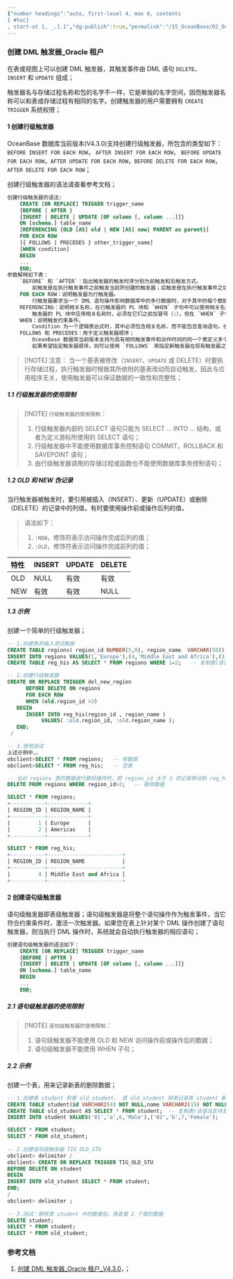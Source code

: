 ```yaml
---
{"number headings":"auto, first-level 4, max 6, contents
{ #toc}
, start-at 1, _.1.1","dg-publish":true,"permalink":"/15_OceanBase/02_OceanBase 基本操作/数据库对象管理_Oracle 租户/创建 DML 触发器_Oracle 租户/","dgPassFrontmatter":true}
---
```



### 创建 DML 触发器_Oracle 租户
在表或视图上可以创建 DML 触发器，其触发事件由 DML 语句 `DELETE`、`INSERT` 和 `UPDATE` 组成；

触发器名与存储过程名称和包的名字不一样，它是单独的名字空间，因而触发器名称可以和表或存储过程有相同的名字。创建触发器的用户需要拥有 `CREATE TRIGGER` 系统权限；

#### 1 创建行级触发器
OceanBase 数据库当前版本(V4.3.0)支持创建行级触发器，所包含的类型如下：`BEFORE INSERT FOR EACH ROW`， `AFTER INSERT FOR EACH ROW`， `BEFORE UPDATE FOR EACH ROW`，`AFTER UPDATE FOR EACH ROW`，`BEFORE DELETE FOR EACH ROW`，`AFTER DELETE FOR EACH ROW`；

创建行级触发器的语法请查看参考文档；


```sql
创建行级触发器的语法:
	CREATE [OR REPLACE] TRIGGER trigger_name
	{BEFORE | AFTER }
	{INSERT | DELETE | UPDATE [OF column [, column ...]]}
	ON [schema.] table_name 
	[REFERENCING {OLD [AS] old | NEW [AS] new| PARENT as parent}]
	FOR EACH ROW
	[{ FOLLOWS | PRECEDES } other_trigger_name]
	[WHEN condition]
	BEGIN
	...
	END;
参数解释如下表：
	`BEFORE` 和 `AFTER`：指出触发器的触发时序分别为前触发和后触发方式。
		前触发是在执行触发事件之前触发当前所创建的触发器；后触发是在执行触发事件之后触发当前所创建的触发器。
	FOR EACH ROW：说明触发器为行触发器。
		行触发器要求当一个 DML 语句操作影响数据库中的多行数据时，对于其中的每个数据行，只要它们符合触发约束条件，均激活一次触发器。
	REFERENCING：说明相关名称，在行触发器的 PL 块和 `WHEN` 子句中可以使用相关名称参照当前的新、旧列值。默认的相关名称分别为 `OLD` 和 `NEW`。
		触发器的 PL 块中应用相关名称时，必须在它们之前加冒号（:），但在 `WHEN` 子句中不能加冒号。
	WHEN：说明触发约束条件。
		Condition 为一个逻辑表达式时，其中必须包含相关名称，而不能包含查询语句，也不能调用 PL 函数。`WHEN` 子句指定的触发约束条件只能用在 `BEFORE` 和 `AFTER` 行触发器中。
	FOLLOWS 和 PRECEDES：用于定义触发器顺序；
		OceanBase 数据库当前版本支持为具有相同触发事件和动作时间的同一个表定义多个触发器，默认情况下，具有相同触发事件和动作时间的触发器其触发顺序不确定。
		如果希望指定触发器顺序，则可以使用 `FOLLOWS` 来指定新触发器在现有触发器之后激活，暂不支持使用 `PRECEDES` 指定新触发器在现有触发器之前激活，仅语法上支持 `PRECEDES`。
```


> [!NOTE] 注意：
> 当一个基表被修改（`INSERT`、`UPDATE` 或 DELETE）时要执行存储过程，执行触发器时根据其所依附的基表改动而自动触发，因此与应用程序无关，使用触发器可以保证数据的一致性和完整性；


##### 1.1 行级触发器的使用限制
> [!NOTE] `行级触发器的使用限制`：  
> 1. 行级触发器内部的 SELECT 语句只能为 SELECT ... INTO ... 结构，或者为定义游标所使用的 SELECT 语句；  
> 2. 行级触发器中不能使用数据库事务控制语句 COMMIT，ROLLBACK 和 SAVEPOINT 语句；  
> 3. 由行级触发器调用的存储过程或函数也不能使用数据库事务控制语句；  

##### 1.2 OLD 和 NEW 伪记录  
当行触发器被触发时，要引用被插入（INSERT）、更新（UPDATE）或删除（DELETE）的记录中的列值，有时要使用操作前或操作后列的值，
> 语法如下：
> 1. `:NEW`，修饰符表示访问操作完成后列的值；  
> 2. `:OLD`，修饰符表示访问操作完成前列的值；  

| 特性   | INSERT | UPDATE | DELETE |
| :------------- | :---------- | :------------ | :------------ |
| OLD |   NULL   | 有效 | 有效 |
| NEW |   有效    | 有效 | NULL |

##### 1.3 示例

创建一个简单的行级触发器；
```sql
-- 1.创建表并插入测试数据
CREATE TABLE regions( region_id NUMBER(5,0), region_name  VARCHAR(50));
INSERT INTO regions VALUES(1,'Europe'),(4,'Middle East and Africa'),(3,'Asia'),(2,'Americas'); 
CREATE TABLE reg_his AS SELECT * FROM regions WHERE 1=2;   -- 复制表(该语法支持复制数据)

-- 2.创建行级触发器
CREATE OR REPLACE TRIGGER del_new_region
      BEFORE DELETE ON regions 
      FOR EACH ROW
      WHEN (old.region_id >3)
   BEGIN
      INSERT INTO reg_his(region_id , region_name )
           VALUES( :old.region_id, :old.region_name );
   END;
 /

-- 3.使用测试
上述示例中，。
obclient>SELECT * FROM regions;   -- 有数据
obclient>SELECT * FROM reg_his;   -- 空表

-- 当对 regions 表的数据进行删除操作时，把 region_id 大于 3 的记录移动到 reg_his 表中
DELETE FROM regions WHERE region_id>2;   -- 删除数据

SELECT * FROM regions;
+-----------+-------------+
| REGION_ID | REGION_NAME |
+-----------+-------------+
|         1 | Europe      |
|         2 | Americas    |
+-----------+-------------+

SELECT * FROM reg_his;
+-----------+------------------------+
| REGION_ID | REGION_NAME            |
+-----------+------------------------+
|         4 | Middle East and Africa |
+-----------+------------------------+
```


#### 2 创建语句级触发器  
语句级触发器即表级触发器；语句级触发器是将整个语句操作作为触发事件，当它符合约束条件时，激活一次触发器。如果您在表上针对某个 DML 操作创建了语句触发器，则当执行 DML 操作时，系统就会自动执行触发器的相应语句；  

```sql
创建语句级触发器的语法如下：
	CREATE [OR REPLACE] TRIGGER trigger_name
	{BEFORE | AFTER }
	{INSERT | DELETE | UPDATE [OF column [, column ...]]}
	ON [schema.] table_name 
	BEGIN
	...
	END;
```


##### 2.1 语句级触发器的使用限制
> [!NOTE] `语句级触发器的使用限制`：  
> 1. 语句级触发器不能使用 OLD 和 NEW 访问操作前或操作后的数据；
> 2. 语句级触发器不能使用 WHEN 子句；


##### 2.2 示例

创建一个表，用来记录新表的删除数据；

```sql
-- 1.创建表 student 和表 old_student， 表 old_student 用来记录表 student 删除的数据  
CREATE TABLE student(id VARCHAR2(4) NOT NULL,name VARCHAR2(15) NOT NULL,age NUMBER(2) NOT NULL,sex VARCHAR2(15) NOT NULL);  
CREATE TABLE old_student AS SELECT * FROM student;  -- 复制表(该语法支持复制数据)
INSERT INTO student VALUES('01','a',6,'Male'),('02','b',7,'Female');  

SELECT * FROM student;  
SELECT * FROM old_student;  
  
-- 2.创建语句级触发器 TIG_OLD_STU  
obclient> delimiter /  
obclient> CREATE OR REPLACE TRIGGER TIG_OLD_STU  
BEFORE DELETE ON student  
BEGIN  
INSERT INTO old_student SELECT * FROM student;  
END;  
/  
obclient> delimiter ;  
  
-- 3.测试：删除表 student 中的数据后，再查看 2 个表的数据  
DELETE student;  
SELECT * FROM student;  
SELECT * FROM old_student;
```

### 参考文档
1. [创建 DML 触发器_Oracle 租户_V4.3.0](https://www.oceanbase.com/docs/common-oceanbase-database-cn-1000000000641872)，；